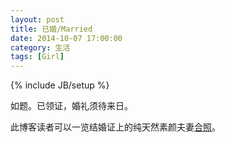 ```yaml
---
layout: post
title: 已婚/Married
date: 2014-10-07 17:00:00
category: 生活
tags: [Girl]
---
```

{% include JB/setup %}

如题。已领证，婚礼须待来日。

<!--more-->

此博客读者可以一览结婚证上的纯天然素颜夫妻[合照](/images/2014-10-07-marriage.jpg)。

